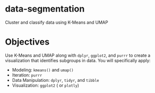 # data-segmentation
Cluster and classify data using K-Means and UMAP

# Objectives

Use K-Means and UMAP along with `dplyr`, `ggplot2`, and `purrr` to create a visualization that identifies subgroups in data. You will specifically apply:

- Modeling: `kmeans()` and `umap()`
- Iteration: `purrr`
- Data Manipulation: `dplyr`, `tidyr`, and `tibble`
- Visualization: `ggplot2` ( or `plotly`)
